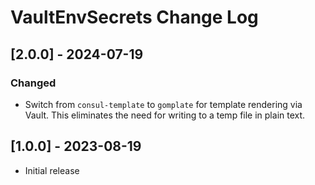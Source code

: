 # VaultEnvSecrets Change Log

## [2.0.0] - 2024-07-19

### Changed

- Switch from `consul-template` to `gomplate` for template rendering via Vault. This eliminates the need for writing to a temp file in plain text.

## [1.0.0] - 2023-08-19

- Initial release
